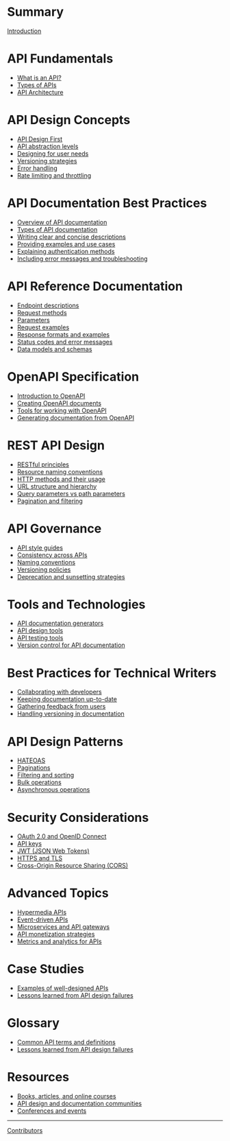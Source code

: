 # Summary

[Introduction](README.md)

# API Fundamentals

- [What is an API?](fundamentals/what-is-api.md)
- [Types of APIs](fundamentals/types-of-api.md)
- [API Architecture](fundamentals/api-architecture.md)

# API Design Concepts

- [API Design First](api-design-concepts/api-design-first.md)
- [API abstraction levels](api-design-concepts/api-abstraction.md)
- [Designing for user needs](api-design-concepts/designing-for-user.md)
- [Versioning strategies](api-design-concepts/versioning-strategies.md)
- [Error handling](api-design-concepts/error-handling.md)
- [Rate limiting and throttling](api-design-concepts/rate-limiting.md)

# API Documentation Best Practices

- [Overview of API documentation]()
- [Types of API documentation]()
- [Writing clear and concise descriptions]()
- [Providing examples and use cases]()
- [Explaining authentication methods]()
- [Including error messages and troubleshooting]()

# API Reference Documentation

- [Endpoint descriptions]()
- [Request methods]()
- [Parameters]()
- [Request examples]()
- [Response formats and examples]()
- [Status codes and error messages]()
- [Data models and schemas]()

# OpenAPI Specification

- [Introduction to OpenAPI]()
- [Creating OpenAPI documents]()
- [Tools for working with OpenAPI]()
- [Generating documentation from OpenAPI]()

# REST API Design

- [RESTful principles]()
- [Resource naming conventions]()
- [HTTP methods and their usage]()
- [URL structure and hierarchy]()
- [Query parameters vs path parameters]()
- [Pagination and filtering]()

# API Governance

- [API style guides]()
- [Consistency across APIs]()
- [Naming conventions]()
- [Versioning policies]()
- [Deprecation and sunsetting strategies]()

# Tools and Technologies

- [API documentation generators]()
- [API design tools]()
- [API testing tools]()
- [Version control for API documentation]()

# Best Practices for Technical Writers

- [Collaborating with developers]()
- [Keeping documentation up-to-date]()
- [Gathering feedback from users]()
- [Handling versioning in documentation]()

# API Design Patterns

- [HATEOAS]()
- [Paginations]()
- [Filtering and sorting]()
- [Bulk operations]()
- [Asynchronous operations]()

# Security Considerations

- [OAuth 2.0 and OpenID Connect]()
- [API keys]()
- [JWT (JSON Web Tokens)]()
- [HTTPS and TLS]()
- [Cross-Origin Resource Sharing (CORS)]()

# Advanced Topics

- [Hypermedia APIs]()
- [Event-driven APIs]()
- [Microservices and API gateways]()
- [API monetization strategies]()
- [Metrics and analytics for APIs]()

# Case Studies

- [Examples of well-designed APIs]()
- [Lessons learned from API design failures]()

# Glossary

- [Common API terms and definitions]()
- [Lessons learned from API design failures]()

# Resources

- [Books, articles, and online courses]()
- [API design and documentation communities]()
- [Conferences and events]()

-----------

[Contributors](misc/contributors.md)
